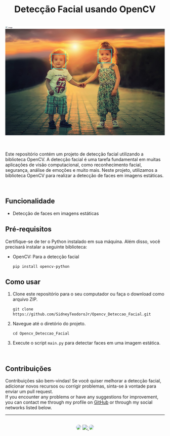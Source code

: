 <h1 align="center">Detecção Facial usando OpenCV</h1>
</br>

<div align="center">
<img src="https://github.com/SidneyTeodoroJr/Opencv_Deteccao_Facial/blob/main/print_screen.png" alt="gradient">
</div>
</br> 
</br>

<p>
Este repositório contém um projeto de detecção facial utilizando a biblioteca OpenCV. A detecção facial é uma tarefa fundamental em muitas aplicações de visão computacional, como reconhecimento facial, segurança, análise de emoções e muito mais. Neste projeto, utilizamos a biblioteca OpenCV para realizar a detecção de faces em imagens estáticas.
</p>
</br>

## Funcionalidade

- Detecção de faces em imagens estáticas

## Pré-requisitos
<p>
 Certifique-se de ter o Python instalado em sua máquina. Além disso, você precisará instalar a seguinte biblioteca:
</p>

- OpenCV: Para a detecção facial

      pip install opencv-python 


## Como usar

1. Clone este repositório para o seu computador ou faça o download como arquivo ZIP.
   ```
   git clone https://github.com/SidneyTeodoroJr/Opencv_Deteccao_Facial.git
2. Navegue até o diretório do projeto.
   ```
   cd Opencv_Deteccao_Facial
3. Execute o script `main.py` para detectar faces em uma imagem estática.
</br>


## Contribuições

<p>
Contribuições são bem-vindas! Se você quiser melhorar a detecção facial, adicionar novos recursos ou corrigir problemas, sinta-se à vontade para enviar um pull request. </br>If you encounter any problems or have any suggestions for improvement, you can contact me through my profile on <a href="https://github.com/SidneyTeodoroJr" target="_blank">GitHub</a> or through my social networks listed below.
</p>

<hr>
</br>

<div align="center">
<a href="https://www.facebook.com/profile.php?id=100091086461235" target="_blank"><img src="https://img.shields.io/badge/-Facebook-%230077B5?style=for-the-badge&logo=facebook&logoColor=white" style="border-radius: 30px" target="_blank"></a>
<a href="https://www.instagram.com/sidneyteodoroaraujo" target="_blank"><img src="https://img.shields.io/badge/-Instagram-%23E4405F?style=for-the-badge&logo=instagram&logoColor=white"</a>
<a href="https://www.linkedin.com/in/sidney-teodoro-4a4a8119b?lipi=urn%3Ali%3Apage%3Ad_flagship3_profile_view_base_contact_details%3B%2FevuTOiSSJS2hWGCZgtZiQ%3D%3D" target="_blank"><img src="https://img.shields.io/badge/-LinkedIn-%230077B5?style=for-the-badge&logo=linkedin&logoColor=white" style="border-radius: 30px" target="_blank"></a>
</div>
